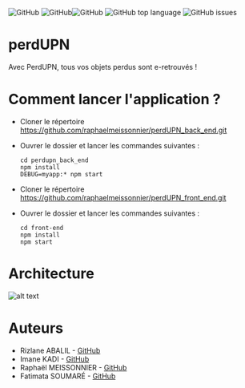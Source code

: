<img alt="GitHub" src="https://img.shields.io/github/license/raphaelmeissonnier/perdUPN_back_end"> <img alt="GitHub" src="https://img.shields.io/github/v/tag/raphaelmeissonnier/perdUPN_back_end?style=plastic"><img alt="GitHub" src="https://img.shields.io/travis/com/raphaelmeissonnier/perdUPN_back_end?style=plastic"> <img alt="GitHub top language" src="https://img.shields.io/github/languages/top/raphaelmeissonnier/perdUPN_back_end"> <img alt="GitHub issues" src="https://img.shields.io/github/issues/raphaelmeissonnier/perdUPN_back_end">

# perdUPN
Avec PerdUPN, tous vos objets perdus sont e-retrouvés !


# Comment lancer l'application ? 
* Cloner le répertoire https://github.com/raphaelmeissonnier/perdUPN_back_end.git
* Ouvrer le dossier et lancer les commandes suivantes :
    ```
    cd perdupn_back_end
    npm install 
    DEBUG=myapp:* npm start
    ```

* Cloner le répertoire https://github.com/raphaelmeissonnier/perdUPN_front_end.git
* Ouvrer le dossier et lancer les commandes suivantes :
   ```
  cd front-end
  npm install 
  npm start
  ```

# Architecture 
![alt text](https://github.com/raphaelmeissonnier/perdUPN_back_end/blob/dev/schemacloud.png?raw=true)

# Auteurs 
* Rizlane ABALIL - [GitHub](https://github.com/RizlaneAbalil)
* Imane KADI - [GitHub](https://github.com/ImnKadi)
* Raphaël MEISSONNIER - [GitHub](https://github.com/fatilbss)
* Fatimata SOUMARÉ - [GitHub](https://github.com/meissonnierraphael)
